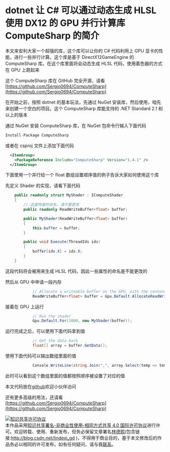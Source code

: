 
# dotnet 让 C# 可以通过动态生成 HLSL 使用 DX12 的 GPU 并行计算库 ComputeSharp 的简介

本文来安利大家一个超强的库，这个库可以让你的 C# 代码利用上 GPU 显卡的性能，进行一些并行计算。这个库是基于 DirectX12GameEngine 的 ComputeSharp 库。在这个库里面将会动态生成 HLSL 代码，使用着色器的方式在 GPU 上跑起来

<!--more-->


<!-- 发布 -->

这个 ComputeSharp 库在 GitHub 完全开源，请看 [https://github.com/Sergio0694/ComputeSharp](https://github.com/Sergio0694/ComputeSharp)

在开始之前，按照 dotnet 的基本玩法，先通过 NuGet 安装库，然后使用，咱先来创建一个空白的项目。这个 ComputeSharp 库能支持的 .NET Standard 2.1 和以上的版本



通过 NuGet 安装 ComputeSharp 库，在 NuGet 包命令行输入下面代码

```csharp
Install-Package ComputeSharp
```

或者在 csproj 文件上添加下面代码

```xml
  <ItemGroup>
    <PackageReference Include="ComputeSharp" Version="1.4.1" />
  </ItemGroup>
```

下面使用一个并行给一个 float 数组设置顺序值的例子告诉大家如何使用这个库

先定义 Shader 的实现，请看下面代码

```csharp
    public readonly struct MyShader : IComputeShader
    {
        // 这是特意的命名，请不要更改
        public readonly ReadWriteBuffer<float> buffer;

        public MyShader(ReadWriteBuffer<float> buffer)
        {
            this.buffer = buffer;
        }

        public void Execute(ThreadIds ids)
        {
            buffer[ids.X] = ids.X;
        }
    }
```

这段代码将会被用来生成 HLSL 代码，因此一些属性的命名是不能更改的

然后从 GPU 中申请一段内存

```csharp
            // Allocate a writeable buffer on the GPU, with the contents of the array
            ReadWriteBuffer<float> buffer = Gpu.Default.AllocateReadWriteBuffer<float>(1000);
```

接着在 GPU 上运行

```csharp
            // Run the shader
            Gpu.Default.For(1000, new MyShader(buffer));
```

运行完成之后，可以使用下面代码拿到值

```csharp
            // Get the data back
            float[] array = buffer.GetData();
```

使用下面代码可以输出数组里面的值

```csharp
            Console.WriteLine(string.Join(",", array.Select(temp => temp.ToString())));
```

此时可以看到这个数组里面的值都按照顺序被设置了对应的值

本文代码放在[github](https://github.com/lindexi/lindexi_gd/tree/90d5f5dd/QeyirakarkuWherfoqaybal)欢迎小伙伴访问

还有更多高级的用法，还请看 [https://github.com/Sergio0694/ComputeSharp](https://github.com/Sergio0694/ComputeSharp)





<a rel="license" href="http://creativecommons.org/licenses/by-nc-sa/4.0/"><img alt="知识共享许可协议" style="border-width:0" src="https://licensebuttons.net/l/by-nc-sa/4.0/88x31.png" /></a><br />本作品采用<a rel="license" href="http://creativecommons.org/licenses/by-nc-sa/4.0/">知识共享署名-非商业性使用-相同方式共享 4.0 国际许可协议</a>进行许可。欢迎转载、使用、重新发布，但务必保留文章署名[林德熙](http://blog.csdn.net/lindexi_gd)(包含链接:http://blog.csdn.net/lindexi_gd )，不得用于商业目的，基于本文修改后的作品务必以相同的许可发布。如有任何疑问，请与我[联系](mailto:lindexi_gd@163.com)。